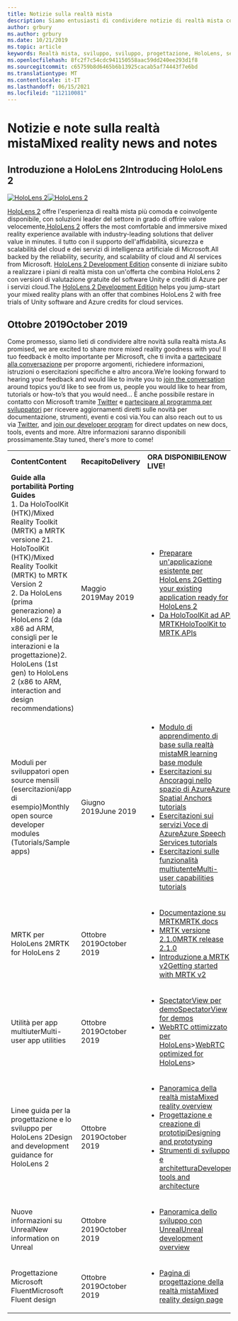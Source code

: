 ```yaml
---
title: Notizie sulla realtà mista
description: Siamo entusiasti di condividere notizie di realtà mista con l'utente. Non vediamo l'ora di ricevere commenti e suggerimenti e di invitare l'utente a partecipare alla conversazione.
author: grbury
ms.author: grbury
ms.date: 10/21/2019
ms.topic: article
keywords: Realtà mista, sviluppo, sviluppo, progettazione, HoloLens, servizi di Azure, notizie, HoloLens 2
ms.openlocfilehash: 8fc2f7c54cdc941150558aac59dd240ee293d1f8
ms.sourcegitcommit: c65759b8d6465b6b13925cacab5af74443f7e6bd
ms.translationtype: MT
ms.contentlocale: it-IT
ms.lasthandoff: 06/15/2021
ms.locfileid: "112110081"
---
```

# <a name="mixed-reality-news-and-notes"></a><span data-ttu-id="d7543-105">Notizie e note sulla realtà mista</span><span class="sxs-lookup"><span data-stu-id="d7543-105">Mixed reality news and notes</span></span>

## <a name="introducing-hololens-2"></a><span data-ttu-id="d7543-106">Introduzione a HoloLens 2</span><span class="sxs-lookup"><span data-stu-id="d7543-106">Introducing HoloLens 2</span></span>

<span data-ttu-id="d7543-107">[![HoloLens 2](images/hololens2.jpg)](https://www.microsoft.com/hololens/hardware)</span><span class="sxs-lookup"><span data-stu-id="d7543-107">[![HoloLens 2](images/hololens2.jpg)](https://www.microsoft.com/hololens/hardware)</span></span>

<span data-ttu-id="d7543-108">[HoloLens 2](https://www.microsoft.com/hololens/hardware) offre l'esperienza di realtà mista più comoda e coinvolgente disponibile, con soluzioni leader del settore in grado di offrire valore velocemente,</span><span class="sxs-lookup"><span data-stu-id="d7543-108">[HoloLens 2](https://www.microsoft.com/hololens/hardware) offers the most comfortable and immersive mixed reality experience available with industry-leading solutions that deliver value in minutes.</span></span> <span data-ttu-id="d7543-109">il tutto con il supporto dell'affidabilità, sicurezza e scalabilità del cloud e dei servizi di intelligenza artificiale di Microsoft.</span><span class="sxs-lookup"><span data-stu-id="d7543-109">All backed by the reliability, security, and scalability of cloud and AI services from Microsoft.</span></span> <span data-ttu-id="d7543-110">[HoloLens 2 Development Edition](https://www.microsoft.com//hololens/developers) consente di iniziare subito a realizzare i piani di realtà mista con un'offerta che combina HoloLens 2 con versioni di valutazione gratuite del software Unity e crediti di Azure per i servizi cloud.</span><span class="sxs-lookup"><span data-stu-id="d7543-110">The [HoloLens 2 Development Edition](https://www.microsoft.com//hololens/developers) helps you jump-start your mixed reality plans with an offer that combines HoloLens 2 with free trials of Unity software and Azure credits for cloud services.</span></span>

## <a name="october-2019"></a><span data-ttu-id="d7543-111">Ottobre 2019</span><span class="sxs-lookup"><span data-stu-id="d7543-111">October 2019</span></span>

<span data-ttu-id="d7543-112">Come promesso, siamo lieti di condividere altre novità sulla realtà mista.</span><span class="sxs-lookup"><span data-stu-id="d7543-112">As promised, we are excited to share more mixed reality goodness with you!</span></span> <span data-ttu-id="d7543-113">Il tuo feedback è molto importante per Microsoft, che ti invita a [partecipare alla conversazione](https://holodevelopersslack.azurewebsites.net/) per proporre argomenti, richiedere informazioni, istruzioni o esercitazioni specifiche e altro ancora.</span><span class="sxs-lookup"><span data-stu-id="d7543-113">We’re looking forward to hearing your feedback and would like to invite you to [join the conversation](https://holodevelopersslack.azurewebsites.net/) around topics you’d like to see from us, people you would like to hear from, tutorials or how-to’s that you would need…</span></span> <span data-ttu-id="d7543-114">È anche possibile restare in contatto con Microsoft tramite [Twitter](https://twitter.com/MxdRealityDev) e [partecipare al programma per sviluppatori](https://aka.ms/iwantmr) per ricevere aggiornamenti diretti sulle novità per documentazione, strumenti, eventi e così via.</span><span class="sxs-lookup"><span data-stu-id="d7543-114">You can also reach out to us via [Twitter](https://twitter.com/MxdRealityDev), and [join our developer program](https://aka.ms/iwantmr) for direct updates on new docs, tools, events and more.</span></span> <span data-ttu-id="d7543-115">Altre informazioni saranno disponibili prossimamente.</span><span class="sxs-lookup"><span data-stu-id="d7543-115">Stay tuned, there's more to come!</span></span>

<table>
<tr>
<th style="width: 400px; text-align:left;"><span data-ttu-id="d7543-116">Content</span><span class="sxs-lookup"><span data-stu-id="d7543-116">Content</span></span></th><th style="width: 125px; text-align:left;"><span data-ttu-id="d7543-117">Recapito</span><span class="sxs-lookup"><span data-stu-id="d7543-117">Delivery</span></span></th><th style="width: 125px; text-align:left;"><span data-ttu-id="d7543-118">ORA DISPONIBILE</span><span class="sxs-lookup"><span data-stu-id="d7543-118">NOW LIVE!</span></span></th>
</tr> 
<tr>
<td><span data-ttu-id="d7543-119"><b>Guide alla portabilità</b> </span><span class="sxs-lookup"><span data-stu-id="d7543-119"><b>Porting Guides</b> </span></span><br><span data-ttu-id="d7543-120">1. Da HoloToolKit (HTK)/Mixed Reality Toolkit (MRTK) a MRTK versione 2</span><span class="sxs-lookup"><span data-stu-id="d7543-120">1. HoloToolKit (HTK)/Mixed Reality Toolkit (MRTK) to MRTK Version 2</span></span>
<br><span data-ttu-id="d7543-121">2. Da HoloLens (prima generazione) a HoloLens 2 (da x86 ad ARM, consigli per le interazioni e la progettazione)</span><span class="sxs-lookup"><span data-stu-id="d7543-121">2. HoloLens (1st gen) to HoloLens 2 (x86 to ARM, interaction and design recommendations)</span></span>
</td></td><td><span data-ttu-id="d7543-122">Maggio 2019</span><span class="sxs-lookup"><span data-stu-id="d7543-122">May 2019</span></span></td><td> <ul><li><span data-ttu-id="d7543-123"><a href=https://docs.microsoft.com/windows/mixed-reality/mrtk-porting-guide>Preparare un'applicazione esistente per HoloLens 2</a></span><span class="sxs-lookup"><span data-stu-id="d7543-123"><a href=https://docs.microsoft.com/windows/mixed-reality/mrtk-porting-guide>Getting your existing application ready for HoloLens 2</a></span></span><li><span data-ttu-id="d7543-124"><a href=/windows/mixed-reality/mrtk-unity/updates-deployment/htk-to-mrtk-porting-guide>Da HoloToolKit ad API MRTK</a></span><span class="sxs-lookup"><span data-stu-id="d7543-124"><a href=/windows/mixed-reality/mrtk-unity/updates-deployment/htk-to-mrtk-porting-guide>HoloToolKit to MRTK APIs</a></span></span></td>
</tr>
<tr>
<td><span data-ttu-id="d7543-125">Moduli per sviluppatori open source mensili (esercitazioni/app di esempio)</span><span class="sxs-lookup"><span data-stu-id="d7543-125">Monthly open source developer modules (Tutorials/Sample apps)</span></span></td><td><span data-ttu-id="d7543-126">Giugno 2019</span><span class="sxs-lookup"><span data-stu-id="d7543-126">June 2019</span></span></td><td> <ul><li><span data-ttu-id="d7543-127"><a href=https://docs.microsoft.com/windows/mixed-reality/mrlearning-base-ch1>Modulo di apprendimento di base sulla realtà mista</a></span><span class="sxs-lookup"><span data-stu-id="d7543-127"><a href=https://docs.microsoft.com/windows/mixed-reality/mrlearning-base-ch1>MR learning base module</a></span></span><li><span data-ttu-id="d7543-128"><a href=https://docs.microsoft.com/windows/mixed-reality/mrlearning-asa-ch1>Esercitazioni su Ancoraggi nello spazio di Azure</a></span><span class="sxs-lookup"><span data-stu-id="d7543-128"><a href=https://docs.microsoft.com/windows/mixed-reality/mrlearning-asa-ch1>Azure Spatial Anchors tutorials</a></span></span><li><span data-ttu-id="d7543-129"><a href=https://docs.microsoft.com/windows/mixed-reality/mrlearning-speechsdk-ch1>Esercitazioni sui servizi Voce di Azure</a></span><span class="sxs-lookup"><span data-stu-id="d7543-129"><a href=https://docs.microsoft.com/windows/mixed-reality/mrlearning-speechsdk-ch1>Azure Speech Services tutorials</a></span></span><li><span data-ttu-id="d7543-130"><a href=https://docs.microsoft.com/windows/mixed-reality/mrlearning-sharing(photon)-ch1>Esercitazioni sulle funzionalità multiutente</a></span><span class="sxs-lookup"><span data-stu-id="d7543-130"><a href=https://docs.microsoft.com/windows/mixed-reality/mrlearning-sharing(photon)-ch1>Multi-user capabilities tutorials</a></span></span></td>
</tr>
<tr>
<td><span data-ttu-id="d7543-131">MRTK per HoloLens 2</span><span class="sxs-lookup"><span data-stu-id="d7543-131">MRTK for HoloLens 2</span></span></td><td><span data-ttu-id="d7543-132">Ottobre 2019</span><span class="sxs-lookup"><span data-stu-id="d7543-132">October 2019</span></span></td><td> <ul><li><span data-ttu-id="d7543-133"><a href=/windows/mixed-reality/mrtk-unity>Documentazione su MRTK</a></span><span class="sxs-lookup"><span data-stu-id="d7543-133"><a href=/windows/mixed-reality/mrtk-unity>MRTK docs</a></span></span><li><span data-ttu-id="d7543-134"><a href=https://github.com/Microsoft/MixedRealityToolkit-Unity/releases>MRTK versione 2.1.0</a></span><span class="sxs-lookup"><span data-stu-id="d7543-134"><a href=https://github.com/Microsoft/MixedRealityToolkit-Unity/releases>MRTK release 2.1.0</a></span></span><li><span data-ttu-id="d7543-135"><a href=https://docs.microsoft.com/windows/mixed-reality/mrtk-getting-started>Introduzione a MRTK v2</a></span><span class="sxs-lookup"><span data-stu-id="d7543-135"><a href=https://docs.microsoft.com/windows/mixed-reality/mrtk-getting-started>Getting started with MRTK v2</a></span></span></td>
</tr>
<tr>
<td><span data-ttu-id="d7543-136">Utilità per app multiuter</span><span class="sxs-lookup"><span data-stu-id="d7543-136">Multi-user app utilities</span></span></td><td><span data-ttu-id="d7543-137">Ottobre 2019</span><span class="sxs-lookup"><span data-stu-id="d7543-137">October 2019</span></span></td><td> <ul><li><span data-ttu-id="d7543-138"><a href=https://docs.microsoft.com/windows/mixed-reality/spectator-view>SpectatorView per demo</a></span><span class="sxs-lookup"><span data-stu-id="d7543-138"><a href=https://docs.microsoft.com/windows/mixed-reality/spectator-view>SpectatorView for demos</a></span></span><li><span data-ttu-id="d7543-139"><a href=https://github.com/microsoft/MixedReality-WebRTC>WebRTC ottimizzato per HoloLens</a>></span><span class="sxs-lookup"><span data-stu-id="d7543-139"><a href=https://github.com/microsoft/MixedReality-WebRTC>WebRTC optimized for HoloLens</a>></span></span></td>
</tr>
<tr>
<td><span data-ttu-id="d7543-140">Linee guida per la progettazione e lo sviluppo per HoloLens 2</span><span class="sxs-lookup"><span data-stu-id="d7543-140">Design and development guidance for HoloLens 2</span></span></td><td><span data-ttu-id="d7543-141">Ottobre 2019</span><span class="sxs-lookup"><span data-stu-id="d7543-141">October 2019</span></span></td><td> <ul><li><span data-ttu-id="d7543-142"><a href=https://docs.microsoft.com/windows/mixed-reality/>Panoramica della realtà mista</a></span><span class="sxs-lookup"><span data-stu-id="d7543-142"><a href=https://docs.microsoft.com/windows/mixed-reality/>Mixed reality overview</a></span></span><li><span data-ttu-id="d7543-143"><a href=https://docs.microsoft.com/windows/mixed-reality/design>Progettazione e creazione di prototipi</a></span><span class="sxs-lookup"><span data-stu-id="d7543-143"><a href=https://docs.microsoft.com/windows/mixed-reality/design>Designing and prototyping</a></span></span><li><span data-ttu-id="d7543-144"><a href=https://docs.microsoft.com/windows/mixed-reality/development>Strumenti di sviluppo e architettura</a></span><span class="sxs-lookup"><span data-stu-id="d7543-144"><a href=https://docs.microsoft.com/windows/mixed-reality/development>Developer tools and architecture</a></span></span></td>
</tr>
<tr>
  <td><span data-ttu-id="d7543-145">Nuove informazioni su Unreal</span><span class="sxs-lookup"><span data-stu-id="d7543-145">New information on Unreal</span></span></td><td><span data-ttu-id="d7543-146">Ottobre 2019</span><span class="sxs-lookup"><span data-stu-id="d7543-146">October 2019</span></span></td><td> <ul><li><span data-ttu-id="d7543-147"><a href=https://docs.microsoft.com/windows/mixed-reality/unreal-development-overview>Panoramica dello sviluppo con Unreal</a></span><span class="sxs-lookup"><span data-stu-id="d7543-147"><a href=https://docs.microsoft.com/windows/mixed-reality/unreal-development-overview>Unreal development overview</a></span></span></td>
</tr>
<tr>
  <td><span data-ttu-id="d7543-148">Progettazione Microsoft Fluent</span><span class="sxs-lookup"><span data-stu-id="d7543-148">Microsoft Fluent design</span></span></td><td><span data-ttu-id="d7543-149">Ottobre 2019</span><span class="sxs-lookup"><span data-stu-id="d7543-149">October 2019</span></span></td><td> <ul><li><span data-ttu-id="d7543-150"><a href=https://www.microsoft.com/design/fluent/>Pagina di progettazione della realtà mista</a></span><span class="sxs-lookup"><span data-stu-id="d7543-150"><a href=https://www.microsoft.com/design/fluent/>Mixed reality design page</a></span></span></td>
</tr>
</table>
